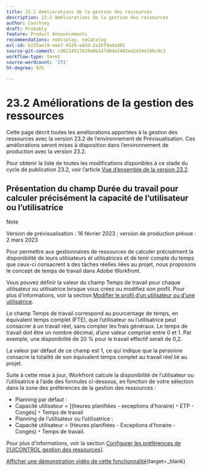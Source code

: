 ```yaml
---
title: 23.2 Améliorations de la gestion des ressources
description: 23.2 Améliorations de la gestion des ressources
author: Courtney
draft: Probably
feature: Product Announcements
recommendations: noDisplay, noCatalog
exl-id: b225ae19-eee7-4329-a42d-2a2bf9adad01
source-git-commit: cd0214917620e0b147d0da3402ea2d34e28bc9c3
workflow-type: tm+mt
source-wordcount: '271'
ht-degree: 92%

---
```


# 23.2 Améliorations de la gestion des ressources

Cette page décrit toutes les améliorations apportées à la gestion des ressources avec la version 23.2 de l’environnement de Prévisualisation. Ces améliorations seront mises à disposition dans l’environnement de production avec la version 23.2.

Pour obtenir la liste de toutes les modifications disponibles à ce stade du cycle de publication 23.2, voir l’article [Vue d’ensemble de la version 23.2](/help/quicksilver/product-announcements/product-releases/23.2-release-activity/23-2-release-overview.md).

## Présentation du champ Durée du travail pour calculer précisément la capacité de l’utilisateur ou l’utilisatrice

>[!NOTE]
>
>Version de prévisualisation : 16 février 2023 ; version de production prévue : 2 mars 2023

Pour permettre aux gestionnaires de ressources de calculer précisément la disponibilité de leurs utilisateurs et utilisatrices et de tenir compte du temps que ceux-ci consacrent à des tâches réelles liées au projet, nous proposons le concept de temps de travail dans Adobe Workfront.

Vous pouvez définir la valeur du champ Temps de travail pour chaque utilisateur ou utilisatrice lorsque vous créez ou modifiez son profil. Pour plus d’informations, voir la section [Modifier le profil d’un utilisateur ou d’une utilisatrice](/help/quicksilver/administration-and-setup/add-users/create-and-manage-users/edit-a-users-profile.md).

Le champ Temps de travail correspond au pourcentage de temps, en équivalent temps complet (FTE), que l’utilisateur ou l’utilisatrice peut consacrer à un travail réel, sans compter les frais généraux. Le temps de travail doit être un nombre décimal, d’une valeur comprise entre 0 et 1. Par exemple, une disponibilité de 20 % pour le travail effectif serait de 0,2.

La valeur par défaut de ce champ est 1, ce qui indique que la personne consacre la totalité de son équivalent temps complet au travail réel lié au projet.

Suite à cette mise à jour, Workfront calcule la disponibilité de l’utilisateur ou l’utilisatrice à l’aide des formules ci-dessous, en fonction de votre sélection dans la zone des préférences de la gestion des ressources :

* Planning par défaut :
* Capacité utilisateur = [(heures planifiées - exceptions d&#39;horaire) `*` ETP - Congés] `*` Temps de travail
* Planning de l’utilisateur ou l’utilisatrice :
* Capacité utilisateur = (Heures planifiées - Exceptions d&#39;horaire - Congés) `*` Temps de travail.

Pour plus d’informations, voir la section [Configurer les préférences de [!UICONTROL gestion des ressources]](/help/quicksilver/administration-and-setup/set-up-workfront/configure-system-defaults/configure-resource-mgmt-preferences.md).

[Afficher une démonstration vidéo de cette fonctionnalité](https://video.tv.adobe.com/v/3415608/){target=_blank}
